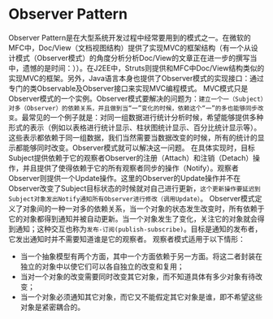 # Observer Pattern
Observer Pattern是在大型系统开发过程中经常要用到的模式之一。在微软的MFC中，Doc/View（文档视图结构）提供了实现MVC的框架结构（有一个从设计模式（Observer模式）的角度分析分析Doc/View的文章正在进一步的撰写当中，遗憾的是时间：））。在J2EE中，Struts则提供和MFC中Doc/View结构类似的实现MVC的框架。另外，Java语言本身也提供了Observer模式的实现接口：通过专门的类Observable及Observer接口来实现MVC编程模式。
MVC模式只是Observer模式的一个实例。Observer模式要解决的问题为：`建立一个一（Subject）对多（Observer）的依赖关系，并且做到当“一”变化的时候，依赖这个“一”的多也能够同步改变`。最常见的一个例子就是：对同一组数据进行统计分析时候，希望能够提供多种形式的表示（例如以表格进行统计显示、柱状图统计显示、百分比统计显示等）。这些表示都依赖于同一组数据，我们当然需要当数据改变的时候，所有的统计的显示都能够同时改变。Observer模式就可以解决这一问题。
在具体实现时，目标Subject提供依赖于它的观察者Observer的注册（Attach）和注销（Detach）操作，并且提供了使得依赖于它的所有观察者同步的操作（Notify）。观察者Observer则提供一个Update操作。这里的Observer的Update操作并不在Observer改变了Subject目标状态的时候就对自己进行更新，`这个更新操作要延迟到Subject对象发出Notify通知所有Observer进行修改（调用Update）`。
Observer模式定义了对象间的一种一对多的依赖关系，当一个对象的状态发生改变时，所有依赖于它的对象都得到通知并被自动更新。当一个对象发生了变化，关注它的对象就会得到通知；这种交互也称为`发布-订阅(publish-subscribe)`。目标是通知的发布者，它发出通知时并不需要知道谁是它的观察者。
观察者模式适用于以下情形：
- 当一个抽象模型有两个方面，其中一个方面依赖于另一方面。将这二者封装在独立的对象中以使它们可以各自独立的改变和复用；
- 当对一个对象的改变需要同时改变其它对象，而不知道具体有多少对象有待改变；
- 当一个对象必须通知其它对象，而它又不能假定其它对象是谁，即不希望这些对象是紧密耦合的。
